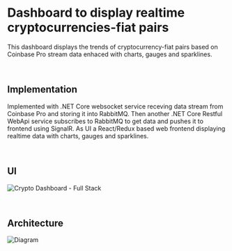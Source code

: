 # Dashboard to display realtime cryptocurrencies-fiat pairs
This dashboard displays the trends of cryptocurrency-fiat pairs based on Coinbase Pro stream data enhaced with charts, gauges and sparklines. 

<p>&nbsp;</p>

## Implementation
Implemented with .NET Core websocket service receving data stream from Coinbase Pro and storing it into RabbitMQ. Then another .NET Core Restful WebApi service subscribes to RabbitMQ to get data and pushes it to frontend using SignalR. As UI a React/Redux based web frontend displaying realtime data with charts, gauges and sparklines.

<p>&nbsp;</p>

## UI
![Crypto Dashboard - Full Stack](https://user-images.githubusercontent.com/60622051/92393198-6b99ba00-f117-11ea-9d68-ea56bd950636.png)

<p>&nbsp;</p>

## Architecture
![Diagram](https://user-images.githubusercontent.com/60622051/92497071-cf43e600-f1f0-11ea-8f02-227a65a31308.jpg)
